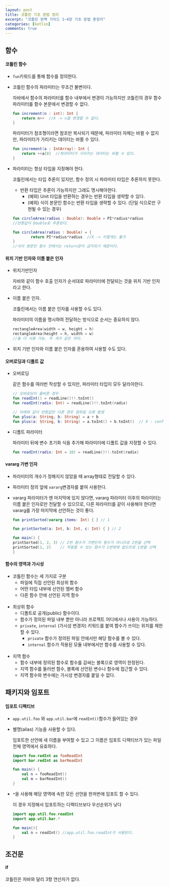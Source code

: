 ```yaml
---
layout: post
title: 코틀린 기초 문법 정리
excerpt: "코틀린 완벽 가이드 1~4장 기초 문법 총정리"
categories: [kotlin]
comments: true
---
```



## 함수

#### 코틀린 함수
- `fun`키워드를 통해 함수를 정의한다.

- 코틀린 함수의 파라미터는 무조건 불변이다.
    
    자바에서 함수의 파라미터를 함수 내부에서 변경이 가능하지만 코틀린의 경우 함수 파라미터를 함수 본문에서 변경할 수 없다.  
    
    ```kotlin
    fun increment(n : int): Int {
    	return n++  //X -> n을 변경할 수 없다.
    }
    ```
    
    파라미터가 참조형이라면 참조만 복사되기 때문에, 파라미터 자체는 바뀔 수 없지만, 파라미터가 가리키는 데이터는 바뀔 수 있다. 
    
    ```kotlin
    fun increment(a : IntArray): Int {
    	return ++a[0]  //파라미터가 가리키는 데이터는 바뀔 수 있다.
    }
    ```
    
- 파라미터는 항상 타입을 지정해야 한다.
    
    코틀린에서는 타입 추론이 있지만, 함수 정의 시 파라미터 타입은 추론하지 못한다.
    
    - 반환 타입은 추론이 가능하지만 그래도 명시해야한다.
        - (예외) Unit 타입을 반환하는 경우는 반환 타입을 생략할 수 있다.
        - (예외) 식이 본문인 함수는 반환 타입을 생략할 수 있다. (단일 식으로만 구현될 수 있는 경우)
    
    ```kotlin
    fun circleArea(radius : Double): Double = PI*radius*radius
    //반환값이 Double로 추론된다.
    
    fun circleArea(radius : Double) = {
    		return PI*radius*radius  //X -> 이렇게는 불가
    }
    //식이 본문인 함수 안에서는 return문이 금지되기 때문이다.
    ```
    

#### 위치 기반 인자와 이름 붙은 인자

- 위치기반인자
    
    자바와 같이 함수 호출 인자가 순서대로 파라미터에 전달되는 것을 위치 기반 인자라고 한다. 
    
- 이름 붙은 인자.
    
    코틀린에서는 이름 붙은 인자를 사용할 수도 있다. 
    
    파라미터의 이름을 명시하여 전달하는 방식으로 순서는 중요하지 않다.
    
    ```kotlin
    rectangleArea(width = w, height = h)
    rectangleArea(height = h, width = w)
    //둘 다 사용 가능. 두 개가 같은 의미.
    ```
    
- 위치 기반 인자와 이름 붙은 인자를 혼용하여 사용할 수도 있다.

#### 오버로딩과 디폴트 값

- 오버로딩
    
    같은 함수를 여러번 작성할 수 있지만, 파라미터 타입이 모두 달라야한다. 
    
    ```kotlin
    // 오버로딩이 올바른 경우
    fun readInt() = readLine()!!.toInt()
    fun readInt(radix: Int) = readLine()!!.toInt(radix)
    
    // 아래와 같이 반환값만 다른 경우 컴파일 오류 발생
    fun plus(a: String, b: String) = a + b
    fun plus(a: String, b: String) = a.toInt() + b.toInt()  // X : conflicting overloads
    ```
    
- 디폴트 파라미터
    
    파라미터 뒤에 변수 초기화 식을 추가해 파라미터에 디폴트 값을 지정할 수 있다. 
    
    ```kotlin
    fun readInt(radix: Int = 10) = readLine()!!.toInt(radix)
    ```
    

#### vararg 가변 인자

- 파라미터의 개수가 정해지지 않았을 때 array형태로 전달할 수 있다.

- 파라미터 정의 앞에 `vararg`변경자를 붙여 사용한다.

- vararg 파라미터가 맨 마지막에 있지 않다면, vararg 파라미터 이후의 파라미터는 이름 붙은 인자로만 전달할 수 있으므로, 다른 파라미터를 같이 사용해야 한다면 vararg를 가장 마지막에 선언하는 것이 좋다.

    ```kotlin
    fun printSorted(vararg items: Int) { } // 1

    fun printSorted(a: Int, b: Int, c: Int) { } // 2

    fun main() {
    printSorted(1, 2, 3) // 2번 함수가 가변인자 함수가 아니므로 2번을 선택
    printSorted(1, 2)    // 적용할 수 있는 함수가 1번밖에 없으므로 1번을 선택
    }
    ```

#### 함수의 영역과 가시성

- 코틀린 함수는 세 가지로 구분
    - 파일에 직접 선언된 최상위 함수
    - 어떤 타입 내부에 선언된 멤버 함수
    - 다른 함수 안에 선언된 지역 함수
<br><br>
- 최상위 함수
    - 디폴트로 공개(public) 함수이다.
    - 함수가 정의된 파일 내부 뿐만 아니라 프로젝트 어디에서나 사용이 가능하다.
    - `private`, `internal`  (가시성 변경자) 키워드를 붙여 함수가 쓰이는 위치를 제한할 수 있다.
        - `private` 함수가 정의된 파일 안에서만 해당 함수를 볼 수 있다.
        - `internal` 함수가 적용된 모듈 내부에서만 함수를 사용할 수 있다.
<br><br>
- 지역 함수
    - 함수 내부에 정의된 함수로 함수를 감싸는 블록으로 영역이 한정된다.
    - 지역 함수를 둘러싼 함수, 블록에 선언된 변수나 함수에 접근할 수 있다.
    - 지역 함수와 변수에는 가시성 변경자를 붙일 수 없다.

## 패키지와 임포트

#### 임포트 디렉티브

- `app.util.foo` 와 `app.util.bar`에 `readInt()`함수가 들어있는 경우
- 별명(alias) 기능을 사용할 수 있다.
    
    임포트한 선언에 새 이름을 부여할 수 있고 그 이름은 임포트 디렉티브가 있는 파일 전체 영역에서 유효하다. 
    
    ```kotlin
    import foo.redInt as fooReadInt
    import bar.redInt as barReadInt
    
    fun main() {
    	val n = fooReadInt()
    	val m = barReadInt()
    }
    ```
    
- `*`을 사용해 해당 영역에 속한 모든 선언을 한꺼번에 임포트 할 수 있다.
    
    이 경우 지정해서 임포트하는 디렉티브보다 우선순위가 낮다
    
    ```kotlin
    import app.util.foo.readInt
    import app.util.bar.*
    
    fun main(){
    	val n = readInt() //app.util.foo.readInt가 사용된다.
    }
    ```
    

## 조건문

#### if

코틀린은 자바와 달리 3항 연산자가 없다.